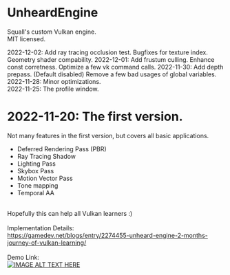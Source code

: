 # UnheardEngine
 Squall's custom Vulkan engine. <br>
 MIT licensed. <br>

2022-12-02: Add ray tracing occlusion test. Bugfixes for texture index. Geometry shader compability.
2022-12-01: Add frustum culling. Enhance const corretness. Optimize a few vk command calls.
2022-11-30: Add depth prepass. (Default disabled) Remove a few bad usages of global variables. <br>
2022-11-28: Minor optimizations. <br>
2022-11-25: The profile window. <br>

 
# 2022-11-20: The first version. <br>
Not many features in the first version, but covers all basic applications. <br>
- Deferred Rendering Pass (PBR)
- Ray Tracing Shadow
- Lighting Pass
- Skybox Pass
- Motion Vector Pass
- Tone mapping
- Temporal AA

<br> Hopefully this can help all Vulkan learners :) <br>
<br> Implementation Details: <br>
https://gamedev.net/blogs/entry/2274455-unheard-engine-2-months-journey-of-vulkan-learning/
<br><br> Demo Link: <br>
[![IMAGE ALT TEXT HERE](https://thegraphicguysquall.files.wordpress.com/2022/11/unheardengine-1.jpg)](https://www.youtube.com/watch?v=EtZUbPk3ZYA) 
